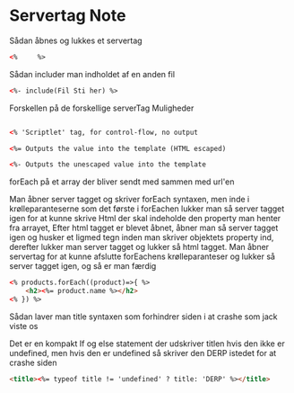 # Servertag Note


Sådan åbnes og lukkes et servertag
```html
<%     %>
```


Sådan includer man indholdet af en anden fil
```html
<%- include(Fil Sti her) %>

```

Forskellen på de forskellige serverTag Muligheder
```html

<% 'Scriptlet' tag, for control-flow, no output

<%= Outputs the value into the template (HTML escaped)

<%- Outputs the unescaped value into the template

```

forEach på et array der bliver sendt med sammen med url'en

Man åbner server tagget og skriver forEach syntaxen, men inde i krølleparanteserne som det første i forEachen lukker man så server tagget igen for at kunne skrive Html der skal indeholde den property man henter fra arrayet,
Efter html tagget er blevet åbnet, åbner man så server tagget igen og husker et ligmed tegn inden man skriver objektets property ind, derefter lukker man server tagget og lukker så html tagget.
Man åbner servertag for at kunne afslutte forEachens krølleparanteser og lukker så server tagget igen, og så er man færdig
```html
<% products.forEach((product)=>{ %>
	<h2><%= product.name %></h2>
<% }) %>
```


Sådan laver man title syntaxen som forhindrer siden i at crashe som jack viste os

Det er en kompakt If og else statement der udskriver titlen hvis den ikke er undefined, men hvis den er undefined så skriver den DERP istedet for at crashe siden
```html
<title><%= typeof title != 'undefined' ? title: 'DERP' %></title>
```